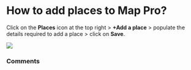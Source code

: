 # How to add places to Map Pro?

<p class="no-margin">Click on the <b>Places</b> icon at the top right &gt; <b>+Add a place</b> &gt; populate the details required to add a place &gt; click on <b>Save</b>.</p>
<p class="no-margin"></p>
<div class="intercom-container"><img src="/assets/img/teams-pro/image_120.png"></div>

### Comments
<Comments />
